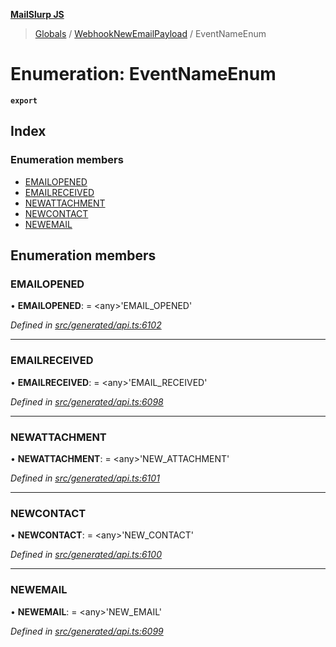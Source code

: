 **[MailSlurp JS](../README.md)**

> [Globals](../README.md) / [WebhookNewEmailPayload](../modules/webhooknewemailpayload.md) / EventNameEnum

# Enumeration: EventNameEnum

**`export`** 

## Index

### Enumeration members

* [EMAILOPENED](webhooknewemailpayload.eventnameenum.md#emailopened)
* [EMAILRECEIVED](webhooknewemailpayload.eventnameenum.md#emailreceived)
* [NEWATTACHMENT](webhooknewemailpayload.eventnameenum.md#newattachment)
* [NEWCONTACT](webhooknewemailpayload.eventnameenum.md#newcontact)
* [NEWEMAIL](webhooknewemailpayload.eventnameenum.md#newemail)

## Enumeration members

### EMAILOPENED

•  **EMAILOPENED**:  = \<any>'EMAIL\_OPENED'

*Defined in [src/generated/api.ts:6102](https://github.com/mailslurp/mailslurp-client/blob/730b817/src/generated/api.ts#L6102)*

___

### EMAILRECEIVED

•  **EMAILRECEIVED**:  = \<any>'EMAIL\_RECEIVED'

*Defined in [src/generated/api.ts:6098](https://github.com/mailslurp/mailslurp-client/blob/730b817/src/generated/api.ts#L6098)*

___

### NEWATTACHMENT

•  **NEWATTACHMENT**:  = \<any>'NEW\_ATTACHMENT'

*Defined in [src/generated/api.ts:6101](https://github.com/mailslurp/mailslurp-client/blob/730b817/src/generated/api.ts#L6101)*

___

### NEWCONTACT

•  **NEWCONTACT**:  = \<any>'NEW\_CONTACT'

*Defined in [src/generated/api.ts:6100](https://github.com/mailslurp/mailslurp-client/blob/730b817/src/generated/api.ts#L6100)*

___

### NEWEMAIL

•  **NEWEMAIL**:  = \<any>'NEW\_EMAIL'

*Defined in [src/generated/api.ts:6099](https://github.com/mailslurp/mailslurp-client/blob/730b817/src/generated/api.ts#L6099)*
